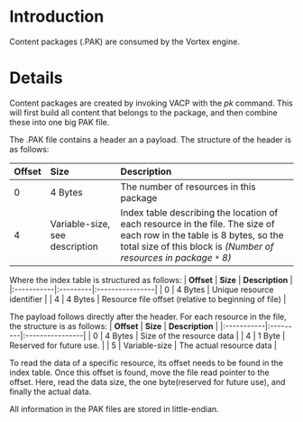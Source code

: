 # Introduction #

Content packages (.PAK) are consumed by the Vortex engine.

# Details #

Content packages are created by invoking VACP with the _pk_ command.
This will first build all content that belongs to the package, and then combine these into one big PAK file.

The .PAK file contains a header an a payload. The structure of the header is as follows:

| **Offset** | **Size** | **Description** |
|:-----------|:---------|:----------------|
| 0          | 4 Bytes  | The number of resources in this package |
| 4          | Variable-size, see description | Index table describing the location of each resource in the file. The size of each row in the table is 8 bytes, so the total size of this block is _(Number of resources in package `*` 8)_ |

Where the index table is structured as follows:
| **Offset** | **Size** | **Description** |
|:-----------|:---------|:----------------|
| 0          | 4 Bytes  | Unique resource identifier |
| 4          | 4 Bytes  | Resource file offset (relative to beginning of file) |

The payload follows directly after the header. For each resource in the file, the structure is as follows:
| **Offset** | **Size** | **Description** |
|:-----------|:---------|:----------------|
| 0          | 4 Bytes  | Size of the resource data |
| 4          | 1 Byte   | Reserved for future use. |
| 5          | Variable-size | The actual resource data |

To read the data of a specific resource, its offset needs to be found in the index table. Once this offset is found, move the file read pointer to the offset. Here, read the data size, the one byte(reserved for future use), and finally the actual data.

All information in the PAK files are stored in little-endian.